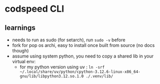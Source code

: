 # codspeed CLI

## learnings

- needs to run as sudo (for setarch), run `sudo -v` before
- fork for pop os archi, easy to install once built from source (no docs though)
- assume using system python, you need to copy a shared lib in your virtual env:
  - for my python version using uv : `ln -srf ~/.local/share/uv/python/cpython-3.12.6-linux-x86_64-gnu/lib/libpython3.12.so.1.0 ./.venv/lib/`
